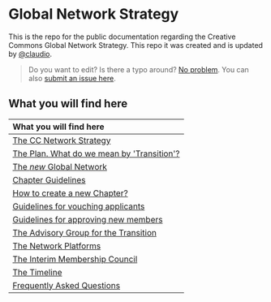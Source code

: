# Global Network Strategy

This is the repo for the public documentation regarding the Creative Commons Global Network Strategy. This repo it was created and is updated by [@claudio](https://github.com/claudioruiz).

> Do you want to edit? Is there a typo around? [No problem](https://help.github.com/articles/editing-files-in-another-user-s-repository/). You can also [submit an issue here](https://github.com/creativecommons/global-network-strategy/issues/new). 

## What you will find here

| What you will find here |
|:--|
| [The CC Network Strategy](GlobalNetworkStrategy-Final.md) |
| [The Plan. What do we mean by 'Transition'?](/docs/the-plan.md) 
| [The *new* Global Network](/docs/the-new-global-network.md) | 
| [Chapter Guidelines](/docs/chapters-guidelines.md) |
| [How to create a new Chapter?](/docs/Guide_for_creating_a_chapter.md) |
| [Guidelines for vouching applicants](/docs/Guide_for_vouching_applicants.md) |
| [Guidelines for approving new members](/docs/Guide_for_approve_new_members.md) |
| [The Advisory Group for the Transition](/docs/the-advisory-group.md) | 
| [The Network Platforms](https://github.com/creativecommons/network-platforms) | 
| [The Interim Membership Council](/docs/the-interim-membership-council.md) | 
| [The Timeline](/docs/the-timeline.md) | 
| [Frequently Asked Questions](/docs/FAQ.md) | 
